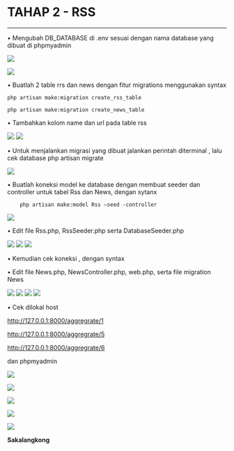 # TAHAP 2 - RSS #
---

• Mengubah DB_DATABASE di .env sesuai dengan nama database yang dibuat di phpmyadmin

![](ss/1.PNG)

![](ss/2.PNG)

• Buatlah 2 table rrs dan news dengan fitur migrations menggunakan syntax

```
php artisan make:migration create_rss_table

php artisan make:migration create_news_table
```



• Tambahkan kolom name dan url pada table rss


![](ss/3.PNG)
![](ss/4.PNG)

• Untuk menjalankan migrasi yang dibuat jalankan perintah diterminal , lalu cek database
php artisan migrate

![](ss/5.PNG)

• Buatlah koneksi model ke database dengan membuat seeder dan controller untuk tabel Rss dan News, dengan sytanx
```
    php artisan make:model Rss –seed -controller
```
![](ss/6.PNG)


• Edit file Rss.php, RssSeeder.php serta DatabaseSeeder.php 

![](ss/7.PNG)
![](ss/8.PNG)
![](ss/9.PNG)

•  Kemudian cek koneksi , dengan syntax



• Edit file News.php, NewsController.php, web.php, serta file migration News

![](ss/10.PNG)
![](ss/11.PNG)
![](ss/12.PNG)
![](ss/13.PNG)

• Cek dilokal host 

http://127.0.0.1:8000/aggregrate/1

http://127.0.0.1:8000/aggregrate/5

http://127.0.0.1:8000/aggregrate/6 

dan phpmyadmin

![](ss/14.PNG)

![](ss/15.PNG)

![](ss/16.PNG)

![](ss/17.PNG)

![](ss/18.PNG)




**Sakalangkong**

